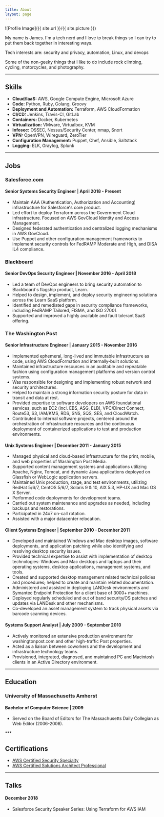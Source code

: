 ```yaml
---
title: About
layout: page
---
```

![Profile Image]({{ site.url }}/{{ site.picture }})

<p>My name is James. I'm a tech nerd and I love to break things so I can try to put them back together in interesting ways.</p>

<p>Tech interests are: security and privacy, automation, Linux, and devops</p>

<p>Some of the non-geeky things that I like to do include rock climbing, cycling, motorcycles, and photography.</p>

***

<h2>Skills</h2>

<ul class="skill-list">
	<li><b>Cloud/IaaS:</b> AWS, Google Compute Engine, Microsoft Azure</li>
	<li><b>Code:</b> Python, Ruby, Golang, Groovy</li>
	<li><b>Deployment and Automation:</b> Terraform, AWS CloudFormation</li>
	<li><b>CI/CD:</b> Jenkins, Travis-CI, GitLab</li>
	<li><b>Containers:</b> Docker, Kubernetes</li>
	<li><b>Virtualization:</b> VMware, Virtualbox, KVM</li>
	<li><b>Infosec:</b> OSSEC, Nessus/Security Center, nmap, Snort</li>
	<li><b>VPN:</b> OpenVPN, Wireguard, ZeroTier</li>
	<li><b>Configuration Management:</b> Puppet, Chef, Ansible, Saltstack</li>
	<li><b>Logging:</b> ELK, Graylog, Splunk</li>
</ul>

***

<h2>Jobs</h2>
<h3>Salesforce.com</h3>
<h4>Senior Systems Security Engineer | April 2018 - Present</h4>
<ul class="skill-list">
	<li>Maintain AAA (Authentication, Authorization and Accounting) infrastructure for Salesforce's core product.</li>
	<li>Led effort to deploy Terraform across the Government Cloud infrastructure. Focused on AWS GovCloud Identity and Access Management.</li>
	<li>Designed federated authentication and centralized logging mechanisms in AWS GovCloud.</li>
	<li>Use Puppet and other configuration management frameworks to implement security controls for FedRAMP Moderate and High, and DISA IL4 compliance.</li>
</ul>


<h3>Blackboard</h3>
<h4>Senior DevOps Security Engineer | November 2016 - April 2018</h4>
<ul class="skill-list">
	<li>Led a team of DevOps engineers to bring security automation to Blackboard's flagship product, Learn.</li>
	<li>Helped to design, implement, and deploy security engineering solutions across the Learn SaaS platform.</li>
	<li>Identified and remediated gaps in security compliance frameworks, including FedRAMP Tailored, FISMA, and ISO 27001.</li>
	<li>Supported and improved a highly available and fault tolerant SaaS offering.</li>
</ul>

<h3>The Washington Post</h3>
<h4>Senior Infrastructure Engineer | January 2015 - November 2016</h4>
<ul class="skill-list">
	<li>Implemented ephemeral, long-lived and immutable infrastructure as code, using AWS CloudFormation and internally-built solutions.</li>
	<li>Maintained infrastructure resources in an auditable and repeatable fashion using configuration management platforms and version control systems.</li>
	<li>Was responsible for designing and implementing robust network and security architectures.</li>
	<li>Helped to maintain a strong information security posture for data in transit and data at rest.</li>
	<li>Provided expertise to software developers on AWS foundational services, such as EC2 (incl. EBS, ASG, ELB), VPC/Direct Connect, Route53, S3, IAM/KMS, RDS, SNS, SQS, SES, and CloudWatch.</li>
	<li>Contributed to internal software projects, centered around the orchestration of infrastructure resources and the continuous deployment of containerized applications to test and production environments.</li>
</ul>

<h4>Unix Systems Engineer | December 2011 - January 2015</h4>
<ul class="skill-list">
	<li>Managed physical and cloud-based infrastructure for the print, mobile, and web properties of Washington Post Media.</li>
	<li>Supported content management systems and applications utilizing Apache, Nginx, Tomcat, and dynamic Java applications deployed on Glassfish or WebLogic application servers.</li>
	<li>Maintained Unix production, stage, and test environments, utilizing RedHat 5/6/7, CentOS 5/6/7, Solaris 9 &amp; 10, AIX 5.3, HP-UX and Mac OS X Server.</li>
	<li>Performed code deployments for development teams.</li>
	<li>Carried out system maintenance and upgrades as needed, including backups and restorations.</li>
	<li>Participated in 24x7 on-call rotation.</li>
	<li>Assisted with a major datacenter relocation.</li>
</ul>

<h4>Client Systems Engineer | September 2010 - December 2011</h4>
<ul class="skill-list">
	<li>Developed and maintained Windows and Mac desktop images, software deployments, and application patching while also identifying and resolving desktop security issues.</li>
	<li>Provided technical expertise to assist with implementation of desktop technologies: Windows and Mac desktops and laptops and their operating systems, desktop applications, management systems, and tools.</li>
	<li>Created and supported desktop management related technical policies and procedures; helped to create and maintain related documentation.</li>
	<li>Administered and assisted in deploying LANDesk environments and Symantec Endpoint Protection for a client base of 3000+ machines.</li>
	<li>Deployed regularly scheduled and out of band security/OS patches and updates via LANDesk and other mechanisms.</li>
	<li>Co-developed an asset management system to track physical assets via barcode scanning devices.</li>
</ul>

<h4>Systems Support Analyst | July 2009 - September 2010</h4>
<ul class="skill-list">
	<li>Actively monitored an extensive production environment for washingtonpost.com and other high-traffic Post properties.</li>
	<li>Acted as a liaison between coworkers and the development and infrastructure technology teams.</li>
	<li>Provisioned, integrated, diagnosed, and maintained PC and Macintosh clients in an Active Directory environment.</li>
</ul>

***

<h2>Education</h2>
<h3>University of Massachusetts Amherst</h3>
<h4>Bachelor of Computer Science | 2009</h4>
<ul class="skill-list">
	<li>Served on the Board of Editors for The Massachusetts Daily Collegian as Web Editor (2006-2008).</li>
</ul>
***

<h2>Certifications</h2>
<ul class="skill-list">
	<li><a href="https://www.certmetrics.com/amazon/public/badge.aspx?i=7&t=c&d=2019-03-18&ci=AWS00157520">AWS Certified Security Specialty</a></li>
  <li><a href="https://www.certmetrics.com/amazon/public/badge.aspx?i=4&t=c&d=2017-09-28&ci=AWS00157520">AWS Certified Solutions Architect Professional</a></li>
</ul>

***

<h2>Talks</h2>
<h4>December 2018</h4>
<ul class="skill-list">
  <li>Salesforce Security Speaker Series: Using Terraform for AWS IAM</li>
</ul>
